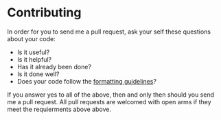 # Contributing
In order for you to send me a pull request, ask your self these questions about your code:
- Is it useful?
- Is it helpful?
- Has it already been done?
- Is it done well?
- Does your code follow the [formatting guidelines](FORMTTING.md)?

If you answer yes to all of the above, then and only then should you send me a pull request. All pull requests are welcomed with open arms if they meet the requierments above above. 

